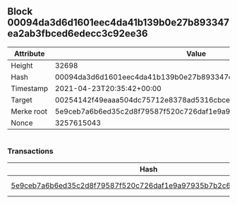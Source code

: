 ## Block 00094da3d6d1601eec4da41b139b0e27b893347ea2ab3fbced6edecc3c92ee36

Attribute | Value
--- | ---
Height | 32698
Hash | 00094da3d6d1601eec4da41b139b0e27b893347ea2ab3fbced6edecc3c92ee36
Timestamp | 2021-04-23T20:35:42+00:00
Target | 00254142f49eaaa504dc75712e8378ad5316cbcead634704b3734b6271167cc4
Merke root | 5e9ceb7a6b6ed35c2d8f79587f520c726daf1e9a97935b7b2c68e6b91ab6f00d
Nonce | 3257615043

```

```

### Transactions

Hash | Amount
--- | ---
[5e9ceb7a6b6ed35c2d8f79587f520c726daf1e9a97935b7b2c68e6b91ab6f00d](5e9ceb7a6b6ed35c2d8f79587f520c726daf1e9a97935b7b2c68e6b91ab6f00d.md) | 10.00000000 SKEPTI 
